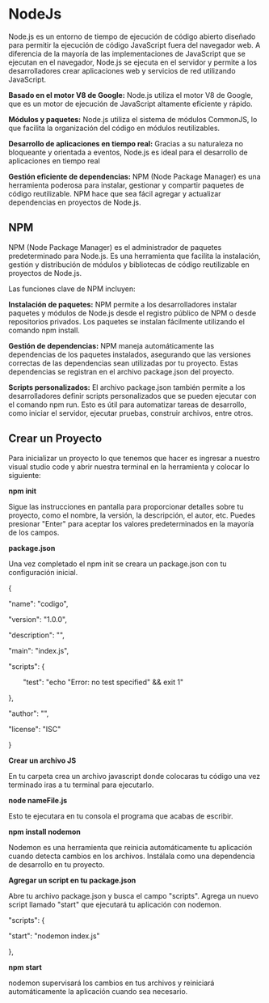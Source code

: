 # NodeJs

Node.js es un entorno de tiempo de ejecución de código abierto diseñado para permitir la ejecución de código JavaScript fuera del navegador web. A diferencia de la mayoría de las implementaciones de JavaScript que se ejecutan en el navegador, Node.js se ejecuta en el servidor y permite a los desarrolladores crear aplicaciones web y servicios de red utilizando JavaScript.

**Basado en el motor V8 de Google:** Node.js utiliza el motor V8 de Google, que es un motor de ejecución de JavaScript altamente eficiente y rápido.

**Módulos y paquetes:** Node.js utiliza el sistema de módulos CommonJS, lo que facilita la organización del código en módulos reutilizables.

**Desarrollo de aplicaciones en tiempo real:** Gracias a su naturaleza no bloqueante y orientada a eventos, Node.js es ideal para el desarrollo de aplicaciones en tiempo real

**Gestión eficiente de dependencias:** NPM (Node Package Manager) es una herramienta poderosa para instalar, gestionar y compartir paquetes de código reutilizable. NPM hace que sea fácil agregar y actualizar dependencias en proyectos de Node.js.

## NPM

NPM (Node Package Manager) es el administrador de paquetes predeterminado para Node.js. Es una herramienta que facilita la instalación, gestión y distribución de módulos y bibliotecas de código reutilizable en proyectos de Node.js. 

Las funciones clave de NPM incluyen:

**Instalación de paquetes:** NPM permite a los desarrolladores instalar paquetes y módulos de Node.js desde el registro público de NPM o desde repositorios privados. Los paquetes se instalan fácilmente utilizando el comando npm install.

**Gestión de dependencias:**  NPM maneja automáticamente las dependencias de los paquetes instalados, asegurando que las versiones correctas de las dependencias sean utilizadas por tu proyecto. Estas dependencias se registran en el archivo package.json del proyecto.

**Scripts personalizados:** El archivo package.json también permite a los desarrolladores definir scripts personalizados que se pueden ejecutar con el comando npm run. Esto es útil para automatizar tareas de desarrollo, como iniciar el servidor, ejecutar pruebas, construir archivos, entre otros.



## Crear un Proyecto 

Para inicializar un proyecto lo que tenemos que hacer es ingresar a nuestro visual studio code y abrir nuestra terminal en la herramienta y colocar lo siguiente:

**npm init** 

Sigue las instrucciones en pantalla para proporcionar detalles sobre tu proyecto, como el nombre, la versión, la descripción, el autor, etc. Puedes presionar "Enter" para aceptar los valores predeterminados en la mayoría de los campos.

**package.json**

Una vez completado el npm init se creara un package.json con tu configuración inicial.

{

"name": "codigo",

"version": "1.0.0",

 "description": "",

 "main": "index.js",

 "scripts": {

`    `"test": "echo \"Error: no test specified\" && exit 1"

},

"author": "",

"license": "ISC"

}

**Crear un archivo JS**

En tu carpeta crea un archivo javascript donde colocaras tu código una vez terminado iras a tu terminal para ejecutarlo.

**node nameFile.js**

Esto te ejecutara en tu consola el programa que acabas de escribir.

**npm install nodemon**

Nodemon es una herramienta que reinicia automáticamente tu aplicación cuando detecta cambios en los archivos. Instálala como una dependencia de desarrollo en tu proyecto.

**Agregar un script en tu package.json**

Abre tu archivo package.json y busca el campo "scripts". Agrega un nuevo script llamado "start" que ejecutará tu aplicación con nodemon.

"scripts": {

 "start": "nodemon index.js"

},

**npm start**

nodemon supervisará los cambios en tus archivos y reiniciará automáticamente la aplicación cuando sea necesario.
